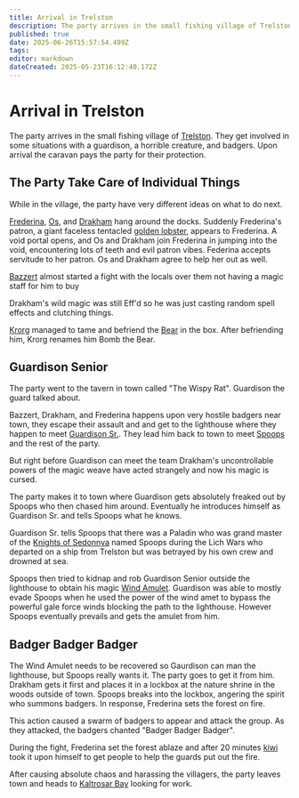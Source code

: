 ```yaml
---
title: Arrival in Trelston
description: The party arrives in the small fishing village of Trelston
published: true
date: 2025-06-26T15:57:54.499Z
tags: 
editor: markdown
dateCreated: 2025-05-23T16:12:40.172Z
---
```


# Arrival in Trelston
The party arrives in the small fishing village of [Trelston](/locations/Mardun/Trelston). They get involved in some situations with a guardison, a horrible creature, and badgers. Upon arrival the caravan pays the party for their protection.

## The Party Take Care of Individual Things
While in the village, the party have very different ideas on what to do next. 

[Frederina](/characters/Frederina), [Os](/characters/os), and [Drakham](/characters/drakham) hang around the docks. Suddenly Frederina's patron, a giant faceless tentacled [golden lobster](/characters/The-Emperor), appears to Frederina. A void portal opens, and Os and Drakham join Frederina in jumping into the void, encountering lots of teeth and evil patron vibes. Federina accepts servitude to her patron. Os and Drakham agree to help her out as well.

[Bazzert](/characters/bazzert) almost started a fight with the locals over them not having a magic staff for him to buy

Drakham's wild magic was still Eff'd so he was just casting random spell effects and clutching things.

[Krorg](/characters/krorg) managed to tame and befriend the [Bear](/characters/Bomb-the-Bear) in the box. After befriending him, Krorg renames him Bomb the Bear.

## Guardison Senior
The party went to the tavern in town called "The Wispy Rat". Guardison the guard talked about.

Bazzert, Drakham, and Frederina happens upon very hostile badgers near town, they escape their assault and and get to the lighthouse where they happen to meet [Guardison Sr.](/characters/guardison-senior). They lead him back to town to meet [Spoops](/characters/spoops) and the rest of the party.

But right before Guardison can meet the team Drakham's uncontrollable powers of the magic weave have acted strangely and now his magic is cursed.

The party makes it to town where Guardison gets absolutely freaked out by Spoops who then chased him around. Eventually he introduces himself as Guardison Sr. and tells Spoops what he knows.

Guardison Sr. tells Spoops that there was a Paladin who was grand master of the [Knights of Sedonnya](/organizations/knights-of-sedonnya) named Spoops during the Lich Wars who departed on a ship from Trelston but was betrayed by his own crew and drowned at sea.

Spoops then tried to kidnap and rob Guardison Senior outside the lighthouse to obtain his magic [Wind Amulet](/items/Wind-Amulet). Guardison was able to mostly evade Spoops when he used the power of the wind amet to bypass the powerful gale force winds blocking the path to the lighthouse. However Spoops eventually prevails and gets the amulet from him. 


## Badger Badger Badger
The Wind Amulet needs to be recovered so Gaurdison can man the lighthouse, but Spoops really wants it. The party goes to get it from him. Drakham gets it first and places it in a lockbox at the nature shrine in the woods outside of town. Spoops breaks into the lockbox, angering the spirit who summons badgers. In response, Frederina sets the forest on fire.

This action caused a swarm of badgers to appear and attack the group. As they attacked, the badgers chanted "Badger Badger Badger".

During the fight, Frederina set the forest ablaze and after 20 minutes [kiwi](/characters/Kiwi) took it upon himself to get people to help the guards put out the fire. 

After causing absolute chaos and harassing the villagers, the party leaves town and heads to [Kaltrosar Bay](/locations/Mardun/Kaltrosar) looking for work.